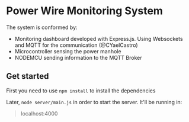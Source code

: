 # Power Wire Monitoring System

The system is conformed by:
- Monitoring dashboard developed with Express.js. Using Websockets and MQTT for the communication (@CYaelCastro)
- Microcontroller sensing the power manhole
- NODEMCU sending information to the MQTT Broker 

## Get started

First you need to use `npm install` to install the dependencies

Later, `node server/main.js` in order to start the server. It'll be running in:
 > localhost:4000





